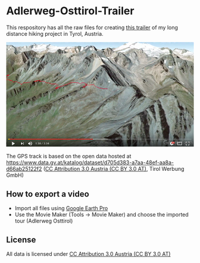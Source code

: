# Adlerweg-Osttirol-Trailer

This respository has all the raw files for creating [this trailer](https://www.youtube.com/watch?v=bdKuEbkmpxg) of my long distance hiking project in Tyrol, Austria. 

[![](https://github.com/fabianpimminger/Adlerweg-Osttirol-Trailer/blob/master/screenshot.png?raw=true)](https://www.youtube.com/watch?v=bdKuEbkmpxg)

The GPS track is based on the open data hosted at https://www.data.gv.at/katalog/dataset/d705d383-a7aa-48ef-aa8a-d66ab25122f2 ([CC Attribution 3.0 Austria (CC BY 3.0 AT)](https://creativecommons.org/licenses/by/3.0/at/deed.en), Tirol Werbung GmbH)

## How to export a video
* Import all files using [Google Earth Pro](https://www.google.com/earth/download/gep/agree.html)
* Use the Movie Maker (Tools -> Movie Maker) and choose the imported tour (Adlerweg Osttirol)

## License
All data is licensed under [CC Attribution 3.0 Austria (CC BY 3.0 AT)](https://creativecommons.org/licenses/by/3.0/at/deed.en)
